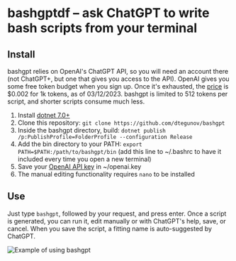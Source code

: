 # bashgptdf – ask ChatGPT to write bash scripts from your terminal

## Install

bashgpt relies on OpenAI's ChatGPT API, so you will need an account there (not ChatGPT+, but one that gives you access to the API). OpenAI gives you some free token budget when you sign up. Once it's exhausted, the [price](https://openai.com/pricing) is $0.002 for 1k tokens, as of 03/12/2023. bashgpt is limited to 512 tokens per script, and shorter scripts consume much less.

1. Install [dotnet 7.0+](https://dotnet.microsoft.com/en-us/download)
2. Clone this repository: `git clone https://github.com/dtegunov/bashgpt`
3. Inside the bashgpt directory, build: `dotnet publish /p:PublishProfile=FolderProfile --configuration Release`
4. Add the bin directory to your PATH: `export PATH=$PATH:/path/to/bashgpt/bin` 
(add this line to ~/.bashrc to have it included every time you open a new terminal)
5. Save your [OpenAI API key](https://help.openai.com/en/articles/4936850-where-do-i-find-my-secret-api-key) in ~/openai.key
6. The manual editing functionality requires `nano` to be installed

## Use
Just type `bashgpt`, followed by your request, and press enter. Once a script is generated, you can run it, edit manually or with ChatGPT's help, save, or cancel. When you save the script, a fitting name is auto-suggested by ChatGPT.

![Example of using bashgpt](https://github.com/dtegunov/bashgpt/blob/main/screenshot.png?raw=true "Example of using bashgpt")
